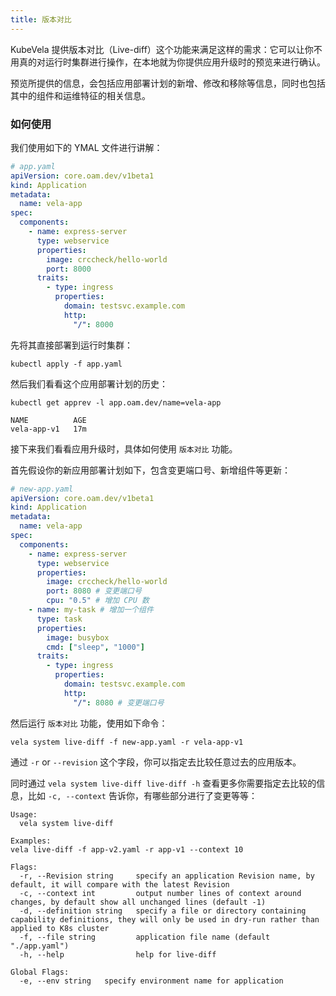 ```yaml
---
title: 版本对比
---
```


KubeVela 提供版本对比（Live-diff）这个功能来满足这样的需求：它可以让你不用真的对运行时集群进行操作，在本地就为你提供应用升级时的预览来进行确认。

预览所提供的信息，会包括应用部署计划的新增、修改和移除等信息，同时也包括其中的组件和运维特征的相关信息。

### 如何使用

我们使用如下的 YMAL 文件进行讲解：

```yaml
# app.yaml
apiVersion: core.oam.dev/v1beta1
kind: Application
metadata:
  name: vela-app
spec:
  components:
    - name: express-server
      type: webservice
      properties:
        image: crccheck/hello-world
        port: 8000
      traits:
        - type: ingress
          properties:
            domain: testsvc.example.com
            http:
              "/": 8000
```

先将其直接部署到运行时集群：

```shell
kubectl apply -f app.yaml
```

然后我们看看这个应用部署计划的历史：

```shell
kubectl get apprev -l app.oam.dev/name=vela-app
```
```console
NAME          AGE
vela-app-v1   17m
```

接下来我们看看应用升级时，具体如何使用 `版本对比` 功能。

首先假设你的新应用部署计划如下，包含变更端口号、新增组件等更新：

```yaml
# new-app.yaml
apiVersion: core.oam.dev/v1beta1
kind: Application
metadata:
  name: vela-app
spec:
  components:
    - name: express-server
      type: webservice
      properties:
        image: crccheck/hello-world
        port: 8080 # 变更端口号
        cpu: "0.5" # 增加 CPU 数
    - name: my-task # 增加一个组件
      type: task
      properties:
        image: busybox
        cmd: ["sleep", "1000"]
      traits:
        - type: ingress
          properties:
            domain: testsvc.example.com
            http:
              "/": 8080 # 变更端口号
```

然后运行 `版本对比` 功能，使用如下命令：

```shell
vela system live-diff -f new-app.yaml -r vela-app-v1
```

通过 `-r` or `--revision` 这个字段，你可以指定去比较任意过去的应用版本。

同时通过 `vela system live-diff live-diff -h` 查看更多你需要指定去比较的信息，比如 `-c, --context` 告诉你，有哪些部分进行了变更等等：

```
Usage:
  vela system live-diff

Examples:
vela live-diff -f app-v2.yaml -r app-v1 --context 10

Flags:
  -r, --Revision string     specify an application Revision name, by default, it will compare with the latest Revision
  -c, --context int         output number lines of context around changes, by default show all unchanged lines (default -1)
  -d, --definition string   specify a file or directory containing capability definitions, they will only be used in dry-run rather than applied to K8s cluster
  -f, --file string         application file name (default "./app.yaml")
  -h, --help                help for live-diff

Global Flags:
  -e, --env string   specify environment name for application
```

